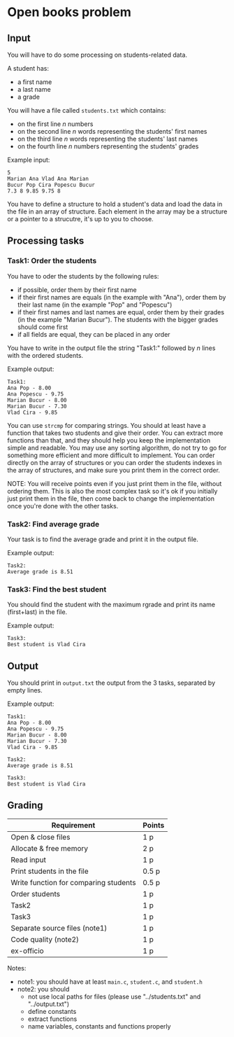 # Open books problem

## Input

You will have to do some processing on students-related data.

A student has:
* a first name
* a last name
* a grade

You will have a file called `students.txt` which contains:
* on the first line _n_ numbers
* on the second line _n_ words representing the students' first names
* on the third line _n_ words representing the students' last names
* on the fourth line _n_ numbers representing the students' grades

Example input:
```
5
Marian Ana Vlad Ana Marian
Bucur Pop Cira Popescu Bucur
7.3 8 9.85 9.75 8
```

You have to define a structure to hold a student's data and load the data in the file in an array of structure. Each element in the array may be a structure or a pointer to a strucutre, it's up to you to choose.

## Processing tasks

### Task1: Order the students

You have to oder the students by the following rules:
* if possible, order them by their first name 
* if their first names are equals (in the example with "Ana"), order them by their last name (in the example "Pop" and "Popescu")
* if their first names and last names are equal, order them by their grades (in the example "Marian Bucur"). The students with the bigger grades should come first
* if all fields are equal, they can be placed in any order

You have to write in the output file the string "Task1:" followed by _n_ lines with the ordered students.

Example output:
```
Task1:
Ana Pop - 8.00
Ana Popescu - 9.75
Marian Bucur - 8.00
Marian Bucur - 7.30
Vlad Cira - 9.85
```

You can use `strcmp` for comparing strings. You should at least have a function that takes two students and give their order. You can extract more functions than that, and they should help you keep the implementation simple and readable. You may use any sorting algorithm, do not try to go for something more efficient and more difficult to implement. You can order directly on the array of structures or you can order the students indexes in the array of structures, and make sure you print them in the correct order.

NOTE: You will receive points even if you just print them in the file, without ordering them. This is also the most complex task so it's ok if you initially just print them in the file, then come back to change the implementation once you're done with the other tasks.

### Task2: Find average grade

Your task is to find the average grade and print it in the output file.

Example output:
```
Task2:
Average grade is 8.51
```

### Task3: Find the best student

You should find the student with the maximum rgrade and print its name (first+last) in the file.

Example output:
```
Task3:
Best student is Vlad Cira
```

## Output

You should print in `output.txt` the output from the 3 tasks, separated by empty lines.

Example output:
```
Task1:
Ana Pop - 8.00
Ana Popescu - 9.75
Marian Bucur - 8.00
Marian Bucur - 7.30
Vlad Cira - 9.85

Task2:
Average grade is 8.51

Task3:
Best student is Vlad Cira
```
## Grading

| Requirement                           | Points |
| ------------------------------------- | ------ |
| Open & close files                    | 1 p    |
| Allocate & free memory                | 2 p    |
| Read input                            | 1 p    |
| Print students in the file            | 0.5 p  |
| Write function for comparing students | 0.5 p  |
| Order students                        | 1 p    |
| Task2                                 | 1 p    |
| Task3                                 | 1 p    |
| Separate source files (note1)         | 1 p    |
| Code quality (note2)                  | 1 p    |
| ex-officio                            | 1 p    |

Notes:
* note1: you should have at least `main.c`, `student.c`, and `student.h`
* note2: you should
  * not use local paths for files (please use "../students.txt" and "../output.txt")
  * define constants
  * extract functions
  * name variables, constants and functions properly
